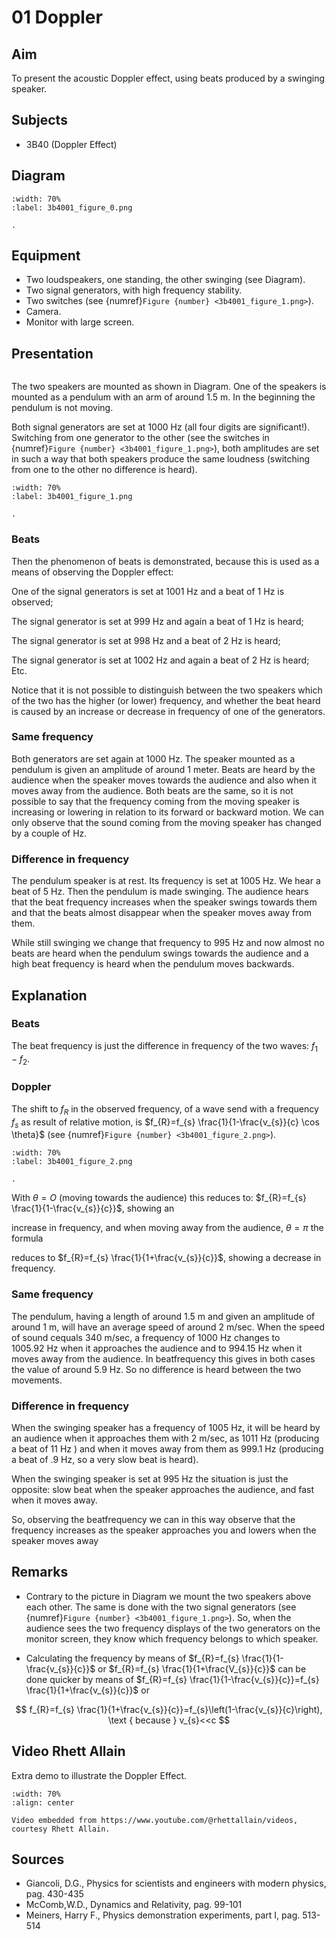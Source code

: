 # 01 Doppler 
    
  
## Aim   
 To present the acoustic Doppler effect, using beats produced by a swinging speaker.    
  
## Subjects   
* 3B40 (Doppler Effect)   

## Diagram
   
```{figure} figures/figure_0.png
:width: 70%  
:label: 3b4001_figure_0.png  

. 
```

## Equipment   
 *  Two loudspeakers, one standing, the other swinging (see Diagram). 
 *  Two signal generators, with high frequency stability. 
 *  Two switches (see {numref}`Figure {number} <3b4001_figure_1.png>`). 
 *  Camera. 
 *  Monitor with large screen.
     
  
## Presentation

```{iframe} https://www.youtube.com/embed/WsPxsf9Npsk?si=wW1m5pQPoSp4ho3H
```

The two speakers are mounted as shown in Diagram. One of the speakers is mounted as a pendulum with an arm of around $1.5 \mathrm{~m}$. In the beginning the pendulum is not moving.

Both signal generators are set at $1000 \mathrm{~Hz}$ (all four digits are significant!). Switching from one generator to the other (see the switches in {numref}`Figure {number} <3b4001_figure_1.png>`), both amplitudes are set in such a way that both speakers produce the same loudness (switching from one to the other no difference is heard).

```{figure} figures/figure_1.png
:width: 70%  
:label: 3b4001_figure_1.png  

. 
```

### Beats
Then the phenomenon of beats is demonstrated, because this is used as a means of observing the Doppler effect:

One of the signal generators is set at $1001 \mathrm{~Hz}$ and a beat of $1 \mathrm{~Hz}$ is observed;

The signal generator is set at $999 \mathrm{~Hz}$ and again a beat of $1 \mathrm{~Hz}$ is heard;

The signal generator is set at $998 \mathrm{~Hz}$ and a beat of $2 \mathrm{~Hz}$ is heard;

The signal generator is set at $1002 \mathrm{~Hz}$ and again a beat of $2 \mathrm{~Hz}$ is heard; Etc.

Notice that it is not possible to distinguish between the two speakers which of the two has the higher (or lower) frequency, and whether the beat heard is caused by an increase or decrease in frequency of one of the generators.

### Same frequency

Both generators are set again at $1000 \mathrm{~Hz}$. The speaker mounted as a pendulum is given an amplitude of around 1 meter. Beats are heard by the audience when the speaker moves towards the audience and also when it moves away from the audience. Both beats are the same, so it is not possible to say that the frequency coming from the moving speaker is increasing or lowering in relation to its forward or backward motion. We can only observe that the sound coming from the moving speaker has changed by a couple of $\mathrm{Hz}$.

### Difference in frequency

The pendulum speaker is at rest. Its frequency is set at $1005 \mathrm{~Hz}$. We hear a beat of 5 $\mathrm{Hz}$. Then the pendulum is made swinging. The audience hears that the beat frequency increases when the speaker swings towards them and that the beats almost disappear when the speaker moves away from them.

While still swinging we change that frequency to $995 \mathrm{~Hz}$ and now almost no beats are heard when the pendulum swings towards the audience and a high beat frequency is heard when the pendulum moves backwards.  
  
## Explanation   
### Beats

The beat frequency is just the difference in frequency of the two waves: $f_{1}-f_{2}$.

### Doppler

The shift to $f_{R}$ in the observed frequency, of a wave send with a frequency $f_{s}$ as result of relative motion, is $f_{R}=f_{s} \frac{1}{1-\frac{v_{s}}{c} \cos \theta}$ (see {numref}`Figure {number} <3b4001_figure_2.png>`).   

```{figure} figures/figure_2.png
:width: 70%  
:label: 3b4001_figure_2.png  

. 
```
With $\theta=O$ (moving towards the audience) this reduces to: $f_{R}=f_{s} \frac{1}{1-\frac{v_{s}}{c}}$, showing an

increase in frequency, and when moving away from the audience, $\theta=\pi$ the formula

reduces to $f_{R}=f_{s} \frac{1}{1+\frac{v_{s}}{c}}$, showing a decrease in frequency. 

### Same frequency

The pendulum, having a length of around $1.5 \mathrm{~m}$ and given an amplitude of around $1 \mathrm{~m}$, will have an average speed of around $2 \mathrm{~m} / \mathrm{sec}$. When the speed of sound cequals 340 $\mathrm{m} / \mathrm{sec}$, a frequency of $1000 \mathrm{~Hz}$ changes to $1005.92 \mathrm{~Hz}$ when it approaches the audience and to $994.15 \mathrm{~Hz}$ when it moves away from the audience. In beatfrequency this gives in both cases the value of around $5.9 \mathrm{~Hz}$. So no difference is heard between the two movements.

### Difference in frequency

When the swinging speaker has a frequency of $1005 \mathrm{~Hz}$, it will be heard by an audience when it approaches them with $2 \mathrm{~m} / \mathrm{sec}$, as $1011 \mathrm{~Hz}$ (producing a beat of $11 \mathrm{~Hz}$ ) and when it moves away from them as $999.1 \mathrm{~Hz}$ (producing a beat of $.9 \mathrm{~Hz}$, so a very slow beat is heard).

When the swinging speaker is set at $995 \mathrm{~Hz}$ the situation is just the opposite: slow beat when the speaker approaches the audience, and fast when it moves away.

So, observing the beatfrequency we can in this way observe that the frequency increases as the speaker approaches you and lowers when the speaker moves away
  
## Remarks
 *  Contrary to the picture in Diagram we mount the two speakers above each other. The same is done with the two signal generators (see {numref}`Figure {number} <3b4001_figure_1.png>`). So, when the audience sees the two frequency displays of the two generators on the monitor screen, they know which frequency belongs to which speaker.    
- Calculating the frequency by means of $f_{R}=f_{s} \frac{1}{1-\frac{v_{s}}{c}}$ or $f_{R}=f_{s} \frac{1}{1+\frac{V_{s}}{c}}$ can be done quicker by means of $f_{R}=f_{s} \frac{1}{1-\frac{v_{s}}{c}}=f_{s} \frac{1}{1+\frac{v_{s}}{c}}$ or

$$
f_{R}=f_{s} \frac{1}{1+\frac{v_{s}}{c}}=f_{s}\left(1-\frac{v_{s}}{c}\right), \text { because } v_{s}<<c
$$

## Video Rhett Allain
Extra demo to illustrate the Doppler Effect. 

```{iframe} https://www.youtube.com/watch?v=nd9OHoIjmnQ
:width: 70%
:align: center

Video embedded from https://www.youtube.com/@rhettallain/videos, courtesy Rhett Allain.
```
  
## Sources
 *  Giancoli, D.G., Physics for scientists and engineers with modern physics, pag. 430-435 
 *  McComb,W.D., Dynamics and Relativity, pag. 99-101 
 *  Meiners, Harry F., Physics demonstration experiments, part I, pag. 513-514
  
